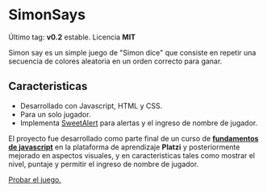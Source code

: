 # SimonSays
Último tag: **v0.2** estable.
Licencia **MIT**

Simon say es un simple juego de "Simon dice" que consiste en repetir una secuencia de colores aleatoria en un orden correcto para ganar.
## Caracteristicas
- Desarrollado con Javascript, HTML y CSS.
- Para un solo jugador.
- Implementa [SweetAlert](https://sweetalert.js.org/http:// "SweetAlert") para alertas y el ingreso de nombre de jugador.

El proyecto fue desarrollado como parte final de un curso de **[fundamentos de javascript](https://platzi.com/cursos/fundamentos-javascript/http:// "fundamentos de javascript")** en la plataforma de aprendizaje **Platzi** y posteriormente mejorado en aspectos visuales, y en caracteristicas tales como mostrar el nivel, puntaje y permitir el ingreso de nombre de jugador.

[Probar el juego.](https://osvaldozakowicz.github.io/simonSays/http:// "Probar el juego.")

